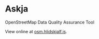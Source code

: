 # Askja
OpenStreetMap Data Quality Assurance Tool

View online at <a href="http://osm.hlidskjalf.is/">osm.hlidskjalf.is</a>.